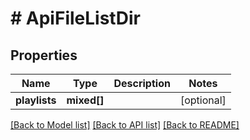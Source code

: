 # # ApiFileListDir

## Properties

Name | Type | Description | Notes
------------ | ------------- | ------------- | -------------
**playlists** | **mixed[]** |  | [optional]

[[Back to Model list]](../../README.md#models) [[Back to API list]](../../README.md#endpoints) [[Back to README]](../../README.md)
